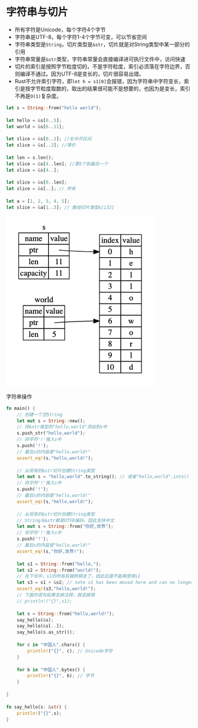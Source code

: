 # 字符串与切片

- 所有字符是Unicode，每个字符4个字节
- 字符串是UTF-8，每个字符1-4个字节可变，可以节省空间
- 字符串类型是`String`，切片类型是`&str`，切片就是对String类型中某一部分的引用
- 字符串常量是`&str`类型，字符串常量会直接编译进可执行文件中，访问快速
- 切片的索引是按照字节粒度切的，不是字符粒度，索引必须落在字符边界，否则编译不通过。因为UTF-8是变长的，切片很容易出错。
- Rust不允许索引字符，即`let h = s1[0]`会报错，因为字符串中字符变长，索引是按字节粒度取数的，取出的结果很可能不是想要的，也因为是变长，索引不再是`O(1)`复杂度。

```rust
let s = String::from("hello world");

let hello = &s[0..5];
let world = &s[6..11];

let slice = &s[0..2]; //右半开区间
let slice = &s[..2]; //等价

let len = s.len();
let slice = &s[4..len]; //第5个到最后一个
let slice = &s[4..];

let slice = &s[0..len]; 
let slice = &s[..]; // 所有

let a = [1, 2, 3, 4, 5];
let slice = &a[1..3]; // 数组切片类型&[i32]
```

![](img/0008-1.png)

字符串操作

```rust
fn main() {
    // 创建一个空String
    let mut s = String::new();
    // 将&str类型的"hello,world"添加到s中
    s.push_str("hello,world");
    // 将字符'!'推入s中
    s.push('!');
    // 最后s的内容是"hello,world!"
    assert_eq!(s,"hello,world!");

    // 从现有的&str切片创建String类型
    let mut s = "hello,world".to_string(); // 或者"hello,world".into()
    // 将字符'!'推入s中
    s.push('!');
    // 最后s的内容是"hello,world!"
    assert_eq!(s,"hello,world!");

    // 从现有的&str切片创建String类型
    // String与&str都是UTF8编码，因此支持中文
    let mut s = String::from("你好,世界");
    // 将字符'!'推入s中
    s.push('!');
    // 最后s的内容是"hello,world!"
    assert_eq!(s,"你好,世界!");

    let s1 = String::from("hello,");
    let s2 = String::from("world!");
    // 在下句中，s1的所有权被转移走了，因此后面不能再使用s1
    let s3 = s1 + &s2; // note s1 has been moved here and can no longer be used
    assert_eq!(s3,"hello,world!");
    // 下面的语句如果去掉注释，就会报错
    // println!("{}",s1);

    let s = String::from("hello,world!");
    say_hello(&s);
    say_hello(&s[..]);
    say_hello(s.as_str());

    for c in "中国人".chars() {
        println!("{}", c); // Unicode字符
    }

    for b in "中国人".bytes() {
        println!("{}", b); // 字节
    }

}

fn say_hello(s: &str) {
    println!("{}",s);
}

```